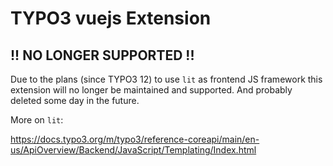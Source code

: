 # TYPO3 vuejs Extension

## !! NO LONGER SUPPORTED !!

Due to the plans (since TYPO3 12) to use `lit` as frontend JS framework this extension will no longer be maintained and supported. 
And probably deleted some day in the future.

More on `lit`:

https://docs.typo3.org/m/typo3/reference-coreapi/main/en-us/ApiOverview/Backend/JavaScript/Templating/Index.html
